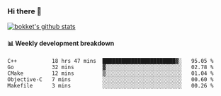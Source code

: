 ### Hi there 👋
[![bokket's github stats](https://github-readme-stats.vercel.app/api?username=bokket&show_icons=true&count_private=true)](https://github.com/anuraghazra/github-readme-stats)

#### :bar_chart: Weekly development breakdown
<!--START_SECTION:waka-->
```text
C++           18 hrs 47 mins  ███████████████████████▓░   95.05 % 
Go            32 mins         ▓░░░░░░░░░░░░░░░░░░░░░░░░   02.78 % 
CMake         12 mins         ▒░░░░░░░░░░░░░░░░░░░░░░░░   01.04 % 
Objective-C   7 mins          ░░░░░░░░░░░░░░░░░░░░░░░░░   00.60 % 
Makefile      3 mins          ░░░░░░░░░░░░░░░░░░░░░░░░░   00.26 % 
```
<!--END_SECTION:waka-->
